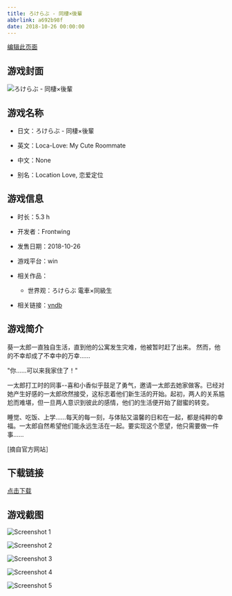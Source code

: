 ```yaml
---
title: ろけらぶ - 同棲×後輩
abbrlink: a692b98f
date: 2018-10-26 00:00:00
---
```

[编辑此页面](https://github.com/ACG-3/ADV3-source/blob/main/source/_posts/games/%E3%82%8D%E3%81%91%E3%82%89%E3%81%B6%20-%20%E5%90%8C%E6%A3%B2%C3%97%E5%BE%8C%E8%BC%A9.md)

## 游戏封面

![ろけらぶ - 同棲×後輩](https%3A//pan.timero.xyz/onedrive/img_lib_001/%E3%82%8D%E3%81%91%E3%82%89%E3%81%B6%20-%20%E5%90%8C%E6%A3%B2%C3%97%E5%BE%8C%E8%BC%A9_cover.avif)


## 游戏名称

- 日文：ろけらぶ - 同棲×後輩
- 英文：Loca-Love: My Cute Roommate
- 中文：None

- 别名：Location Love, 恋爱定位


## 游戏信息

- 时长：5.3 h
- 开发者：Frontwing
- 发售日期：2018-10-26
- 游戏平台：win
- 相关作品：
   - 世界观：ろけらぶ 電車×同級生

- 相关链接：[vndb](https://vndb.org/v23067)


## 游戏简介

葵一太郎一直独自生活，直到他的公寓发生灾难，他被暂时赶了出来。
然而，他的不幸却成了不幸中的万幸......

"你......可以来我家住了！"

一太郎打工时的同事--喜和小香似乎鼓足了勇气，邀请一太郎去她家做客。已经对她产生好感的一太郎欣然接受，这标志着他们新生活的开始。起初，两人的关系尴尬而难堪，但一旦两人意识到彼此的感情，他们的生活便开始了甜蜜的转变。

睡觉、吃饭、上学......每天的每一刻，与体贴又温馨的日和在一起，都是纯粹的幸福。一太郎自然希望他们能永远生活在一起。要实现这个愿望，他只需要做一件事......

[摘自官方网站］


## 下载链接

[点击下载](https://pan.timero.xyz/onedrive/adv_lib_001/%E3%82%8D%E3%81%91%E3%82%89%E3%81%B6%20-%20%E5%90%8C%E6%A3%B2%C3%97%E5%BE%8C%E8%BC%A9)


## 游戏截图


![Screenshot 1](https%3A//pan.timero.xyz/onedrive/img_lib_001/%E3%82%8D%E3%81%91%E3%82%89%E3%81%B6%20-%20%E5%90%8C%E6%A3%B2%C3%97%E5%BE%8C%E8%BC%A9_Screenshot_1.avif)

![Screenshot 2](https%3A//pan.timero.xyz/onedrive/img_lib_001/%E3%82%8D%E3%81%91%E3%82%89%E3%81%B6%20-%20%E5%90%8C%E6%A3%B2%C3%97%E5%BE%8C%E8%BC%A9_Screenshot_2.avif)

![Screenshot 3](https%3A//pan.timero.xyz/onedrive/img_lib_001/%E3%82%8D%E3%81%91%E3%82%89%E3%81%B6%20-%20%E5%90%8C%E6%A3%B2%C3%97%E5%BE%8C%E8%BC%A9_Screenshot_3.avif)

![Screenshot 4](https%3A//pan.timero.xyz/onedrive/img_lib_001/%E3%82%8D%E3%81%91%E3%82%89%E3%81%B6%20-%20%E5%90%8C%E6%A3%B2%C3%97%E5%BE%8C%E8%BC%A9_Screenshot_4.avif)

![Screenshot 5](https%3A//pan.timero.xyz/onedrive/img_lib_001/%E3%82%8D%E3%81%91%E3%82%89%E3%81%B6%20-%20%E5%90%8C%E6%A3%B2%C3%97%E5%BE%8C%E8%BC%A9_Screenshot_5.avif)

